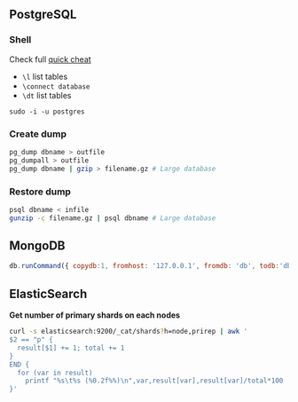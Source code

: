 ## PostgreSQL

### Shell

Check full [quick cheat](https://gist.github.com/Kartones/dd3ff5ec5ea238d4c546)

- `\l` list tables
- `\connect database`
- `\dt` list tables

`sudo -i -u postgres`

### Create dump

```bash
pg_dump dbname > outfile
pg_dumpall > outfile
pg_dump dbname | gzip > filename.gz # Large database
```

### Restore dump

```bash
psql dbname < infile
gunzip -c filename.gz | psql dbname # Large database
```

## MongoDB

```js
db.runCommand({ copydb:1, fromhost: '127.0.0.1', fromdb: 'db', todb:'db'})`
```

## ElasticSearch

**Get number of primary shards on each nodes**

```bash
curl -s elasticsearch:9200/_cat/shards?h=node,prirep | awk '
$2 == "p" {
  result[$1] += 1; total += 1
}
END {
  for (var in result)
    printf "%s\t%s (%0.2f%%)\n",var,result[var],result[var]/total*100
}'
```
